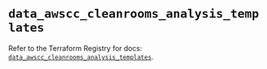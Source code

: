 # `data_awscc_cleanrooms_analysis_templates`

Refer to the Terraform Registry for docs: [`data_awscc_cleanrooms_analysis_templates`](https://registry.terraform.io/providers/hashicorp/awscc/0.70.0/docs/data-sources/cleanrooms_analysis_templates).
